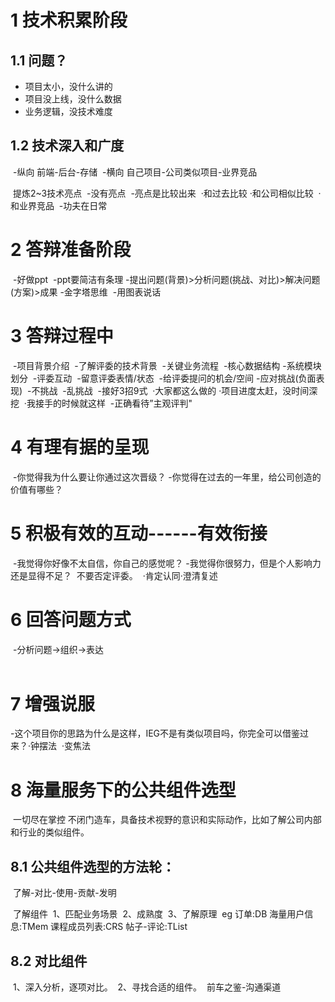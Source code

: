 # 1 技术积累阶段

## 1.1 问题？

- 项目太小，没什么讲的
- 项目没上线，没什么数据
- 业务逻辑，没技术难度

## 1.2 技术深入和广度

​          -纵向     前端-后台-存储
​          -横向     自己项目-公司类似项目-业界竞品

​     提炼2~3技术亮点
​          -没有亮点
​          -亮点是比较出来
​               ·和过去比较
​               ·和公司相似比较
​               ·和业界竞品
​          -功夫在日常

# 2 答辩准备阶段

​     -好做ppt
​          -ppt要简洁有条理
​          -提出问题(背景)>分析问题(挑战、对比)>解决问题(方案)>成果
​          -金字塔思维
​          -用图表说话

# 3 答辩过程中

​     -项目背景介绍
​          -了解评委的技术背景
​          -关键业务流程
​          -核心数据结构
​          -系统模块划分
​     -评委互动
​          -留意评委表情/状态
​          -给评委提问的机会/空间
​     -应对挑战(负面表现)
​          -不挑战
​          -乱挑战
​          -接好3招9式
​               ·大家都这么做的
​               ·项目进度太赶，没时间深挖
​               ·我接手的时候就这样
​     -正确看待”主观评判"

# 4 有理有据的呈现

​     -你觉得我为什么要让你通过这次晋级？
​     -你觉得在过去的一年里，给公司创造的价值有哪些？

# 5 积极有效的互动------有效衔接

​     -我觉得你好像不太自信，你自己的感觉呢？
​     -我觉得你很努力，但是个人影响力还是显得不足？
​     不要否定评委。
​     ·肯定认同
​     ·澄清复述

# 6 回答问题方式

​     -分析问题->组织->表达    
​     

# 7 增强说服

​     -这个项目你的思路为什么是这样，IEG不是有类似项目吗，你完全可以借鉴过来？
​     ·钟摆法
​     ·变焦法

# 8 海量服务下的公共组件选型

​    一切尽在掌控
​    不闭门造车，具备技术视野的意识和实际动作，比如了解公司内部和行业的类似组件。

## 8.1 公共组件选型的方法轮：

​    了解-对比-使用-贡献-发明

​    了解组件
​        1、匹配业务场景
​        2、成熟度
​        3、了解原理
​            eg    订单:DB    海量用户信息:TMem 课程成员列表:CRS 帖子-评论:TList

## 8.2 对比组件

​        1、深入分析，逐项对比。
​        2、寻找合适的组件。
​        前车之鉴-沟通渠道